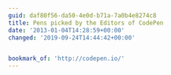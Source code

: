 ```yaml
---
guid: daf80f56-da50-4e0d-b71a-7a0b4e8274c8
title: Pens picked by the Editors of CodePen
date: '2013-01-04T14:28:59+00:00'
changed: '2019-09-24T14:44:42+00:00'


bookmark_of: 'http://codepen.io/'
---
```




